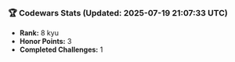 ### 🏆 Codewars Stats (Updated: 2025-07-19 21:07:33 UTC)

- **Rank:** 8 kyu
- **Honor Points:** 3
- **Completed Challenges:** 1
